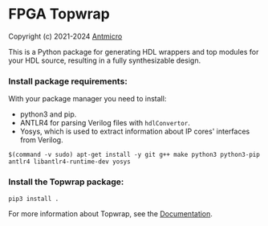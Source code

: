 # FPGA Topwrap

Copyright (c) 2021-2024 [Antmicro](https://antmicro.com)

This is a Python package for generating HDL wrappers and top modules for your HDL source, resulting in a fully synthesizable design.

### Install package requirements:

With your package manager you need to install:
* python3 and pip.
* ANTLR4 for parsing Verilog files with `hdlConvertor`.
* Yosys, which is used to extract information about IP cores' interfaces from Verilog.

```
$(command -v sudo) apt-get install -y git g++ make python3 python3-pip antlr4 libantlr4-runtime-dev yosys
```

### Install the Topwrap package:

```
pip3 install .
```

For more information about Topwrap, see the [Documentation](https://antmicro.github.io/fpga-topwrap/).
